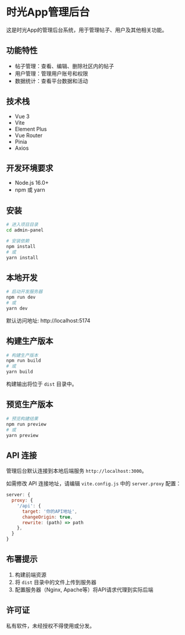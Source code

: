 # 时光App管理后台

这是时光App的管理后台系统，用于管理帖子、用户及其他相关功能。

## 功能特性

- 帖子管理：查看、编辑、删除社区内的帖子
- 用户管理：管理用户账号和权限
- 数据统计：查看平台数据和活动

## 技术栈

- Vue 3
- Vite
- Element Plus
- Vue Router
- Pinia
- Axios

## 开发环境要求

- Node.js 16.0+
- npm 或 yarn

## 安装

```bash
# 进入项目目录
cd admin-panel

# 安装依赖
npm install
# 或
yarn install
```

## 本地开发

```bash
# 启动开发服务器
npm run dev
# 或
yarn dev
```

默认访问地址: http://localhost:5174

## 构建生产版本

```bash
# 构建生产版本
npm run build
# 或
yarn build
```

构建输出将位于 `dist` 目录中。

## 预览生产版本

```bash
# 预览构建结果
npm run preview
# 或
yarn preview
```

## API 连接

管理后台默认连接到本地后端服务 `http://localhost:3000`。 

如需修改 API 连接地址，请编辑 `vite.config.js` 中的 `server.proxy` 配置：

```js
server: {
  proxy: {
    '/api': {
      target: '你的API地址',
      changeOrigin: true,
      rewrite: (path) => path
    },
  }
}
```

## 布署提示

1. 构建前端资源
2. 将 `dist` 目录中的文件上传到服务器
3. 配置服务器（Nginx, Apache等）将API请求代理到实际后端

## 许可证

私有软件，未经授权不得使用或分发。 